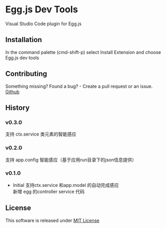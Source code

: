 # Egg.js Dev Tools
Visual Studio Code plugin for Egg.js

## Installation
In the command palette (cmd-shift-p) select Install Extension and choose Egg.js dev tools


## Contributing
Something missing? Found a bug? - Create a pull request or an issue.
[Github](https://github.com/yuzukwok/eggjs-dev-tools)

## History
### v0.3.0
   支持 ctx.service 类元素的智能感应
### v0.2.0
   支持 app.config 智能感应（基于应用run目录下的json信息提供）
### v0.1.0
- Initial 
   支持ctx.service 和app.model 的自动完成感应  
   新增 egg 的controller service 代码  


## License
This software is released under [MIT License](http://www.opensource.org/licenses/mit-license.php)
